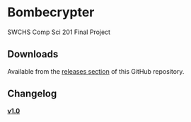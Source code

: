 # Bombecrypter #
SWCHS Comp Sci 201 Final Project

## Downloads ##
Available from the [releases section](https://github.com/premiumrich/bombecrypter/releases) of this GitHub repository.

## Changelog ##
**[v1.0](https://github.com/premiumrich/bombecrypter/releases/tag/v1.0)**